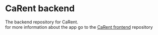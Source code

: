 # CaRent backend
The backend repository for CaRent.  
for more information about the app go to the [CaRent frontend](https://website-name.com) repository
